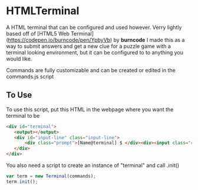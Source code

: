 HTMLTerminal
============
A HTML terminal that can be configured and used however.
Verry lightly based off of [HTML5 Web Terminal] (https://codepen.io/burncode/pen/YpbyVb) by **burncode**
I made this as a way to submit answers and get a new clue for a puzzle game
with a terminal looking environment, but it can be configured to to anything you would like.

Commands are fully customizable and can be created or edited in the commands.js script

To Use
------
To use this script, put this HTML in the webpage where you want the terminal to be
```HTML
<div id="terminal">
   <output></output>
   <div id="input-line" class="input-line">
       <div class="prompt">[Name@terminal] $ </div><div><input class="cmdline" autofocus /></div>
   </div>
</div>
```

You also need a script to create an instance of "terminal" and call .init()

``` Javascript
var term = new Terminal(commands);
term.init();
```
